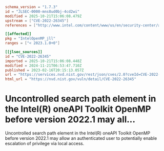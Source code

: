 ```toml
schema_version = "1.7.3"
id = "JLSEC-0000-mns8ud0bj-4cd2wi"
modified = 2025-10-21T15:06:08.479Z
upstream = ["CVE-2022-26345"]
references = ["http://www.intel.com/content/www/us/en/security-center/advisory/intel-sa-00674.html", "http://www.intel.com/content/www/us/en/security-center/advisory/intel-sa-00674.html"]

[[affected]]
pkg = "IntelOpenMP_jll"
ranges = ["< 2023.1.0+0"]

[[jlsec_sources]]
id = "CVE-2022-26345"
imported = 2025-10-21T15:06:08.448Z
modified = 2024-11-21T06:53:47.710Z
published = 2023-02-16T20:15:13.057Z
url = "https://services.nvd.nist.gov/rest/json/cves/2.0?cveId=CVE-2022-26345"
html_url = "https://nvd.nist.gov/vuln/detail/CVE-2022-26345"
```

# Uncontrolled search path element in the Intel(R) oneAPI Toolkit OpenMP before version 2022.1 may all...

Uncontrolled search path element in the Intel(R) oneAPI Toolkit OpenMP before version 2022.1 may allow an authenticated user to potentially enable escalation of privilege via local access.

